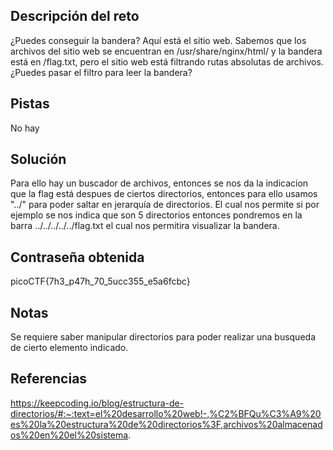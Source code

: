 ## Descripción del reto
¿Puedes conseguir la bandera?
Aquí está el sitio web.
Sabemos que los archivos del sitio web se encuentran en /usr/share/nginx/html/ y la bandera está en /flag.txt, pero el sitio web está filtrando rutas absolutas de archivos. ¿Puedes pasar el filtro para leer la bandera?
## Pistas 
No hay 
## Solución 
Para ello hay un buscador de archivos, entonces se nos da la indicacion que la flag está despues de ciertos directorios, entonces para ello usamos "../" para poder saltar en jerarquía de directorios. El cual nos permite si por ejemplo se nos indica que son 5 directorios entonces pondremos en la barra ../../../../../flag.txt el cual nos permitira visualizar la bandera.
## Contraseña obtenida
picoCTF{7h3_p47h_70_5ucc355_e5a6fcbc}
## Notas 
Se requiere saber manipular directorios para poder realizar una busqueda de cierto elemento indicado.
## Referencias 
https://keepcoding.io/blog/estructura-de-directorios/#:~:text=el%20desarrollo%20web!-,%C2%BFQu%C3%A9%20es%20la%20estructura%20de%20directorios%3F,archivos%20almacenados%20en%20el%20sistema.
